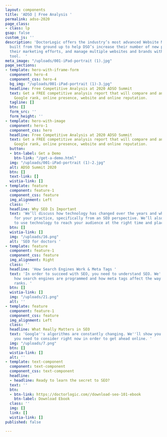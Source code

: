 ```yaml
---
layout: components
title: 'ADSO | Free Analysis '
permalink: adso-2020
page_class:
- class: lp
gsap: false
custom_js: ''
description: 'DoctorLogic offers the industry’s most advanced Website Marketing Platform
  built from the ground up to help DSO’s increase their number of new patients, scale
  their marketing efforts, and manage multiple websites and brands with one single
  tool.  '
meta_image: "/uploads/001-iPad-portrait (1).jpg"
page_sections:
- template: hero-with-iframe-form
  component: hero-4
  component_css: hero-4
  bg_img: "/uploads/001-iPad-portrait (1)-3.jpg"
  headline: Free Competitive Analysis at 2020 ADSO Summit
  text: Get a FREE competitive analysis report that will compare and analyze your
    Google rank, online presence, website and online reputation.
  tagline: []
  btn: []
  form_src: ''
  form_height: ''
- template: hero-with-image
  component: hero-1
  component_css: hero
  headline: Free Competitive Analysis at 2020 ADSO Summit
  text: Get a FREE competitive analysis report that will compare and analyze your
    Google rank, online presence, website and online reputation.
  button:
  - btn-label: Get a Demo
    btn-link: "/get-a-demo.html"
  img: "/uploads/001-iPad-portrait (1)-2.jpg"
  alt: ADSO Summit 2020
  btn: []
  text-link: []
  wistia-link: []
- template: feature
  component: feature-1
  component_css: feature
  img_alignment: Left
  class: ''
  headline: Why SEO Is Important
  text: 'We’ll discuss how technology has changed over the years and what that means
    for your practice, specifically from an SEO perspective. We’ll also show you how
    to use technology to reach your audience at the right time and place online. '
  btn: []
  wistia-link: []
  img: "/uploads/16.png"
  alt: 'SEO for doctors '
- template: feature
  component: feature-1
  component_css: feature
  img_alignment: Right
  class: ''
  headline: 'How Search Engines Work & Meta Tags '
  text: 'In order to succeed with SEO, you need to understand SEO. We''ll discuss
    how search engines are programmed and how meta tags affect the way your website
    ranks. '
  btn: []
  wistia-link: []
  img: "/uploads/21.png"
  alt: ''
- template: feature
  component: feature-1
  component_css: feature
  img_alignment: Left
  class: ''
  headline: What Really Matters in SEO
  text: 'Google''s algorithms are constantly changing. We''ll show you which factors
    you need to consider right now in order to get ahead online. '
  img: "/uploads/7.png"
  btn: []
  wistia-link: []
  alt: ''
- template: text-component
  component: text-component
  component_css: text-component
  headline:
  - headline: Ready to learn the secret to SEO?
  text: ''
  btn:
  - btn-link: https://doctorlogic.com//download-seo-101-ebook
    btn-label: Download Ebook
  class: ''
  img: []
  link: []
  wistia-link: []
published: false

---
```

